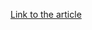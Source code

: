 [Link to the article](https://blog.malwarebytes.com/threat-analysis/2017/10/analyzing-malware-by-api-calls/)
